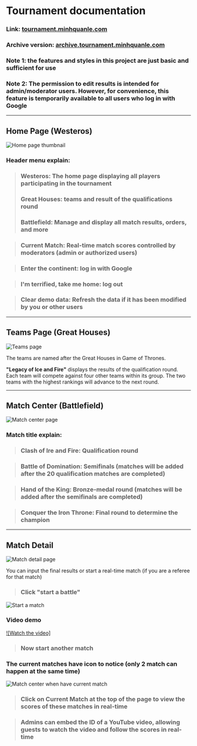 # Tournament documentation

### Link: [tournament.minhquanle.com](https://tournament.minhquanle.com)

### Archive version: [archive.tournament.minhquanle.com](https://archive.tournament.minhquanle.com)

### Note 1: the features and styles in this project are just basic and sufficient for use

### Note 2: The permission to edit results is intended for admin/moderator users. However, for convenience, this feature is temporarily available to all users who log in with Google

---

## Home Page (Westeros)

![Home page thumbnail](assets/images/home-page.png)

### Header menu explain:

> ### Westeros: The home page displaying all players participating in the tournament
>
> ### Great Houses: teams and result of the qualifications round
>
> ### Battlefield: Manage and display all match results, orders, and more

> ### Current Match: Real-time match scores controlled by moderators (admin or authorized users)

> ### Enter the continent: log in with Google

> ### I'm terrified, take me home: log out

> ### Clear demo data: Refresh the data if it has been modified by you or other users

---

## Teams Page (Great Houses)

![Teams page](assets/images/teams-page.png)

The teams are named after the Great Houses in Game of Thrones.

**"Legacy of Ice and Fire"** displays the results of the qualification round. Each team will compete against four other teams within its group. The two teams with the highest rankings will advance to the next round.

---

## Match Center (Battlefield)

![Match center page](assets/images/match-center-page.png)

### Match title explain:

> ### Clash of Ire and Fire: Qualification round

> ### Battle of Domination: Semifinals (matches will be added after the 20 qualification matches are completed)

> ### Hand of the King: Bronze-medal round (matches will be added after the semifinals are completed)

> ### Conquer the Iron Throne: Final round to determine the champion

---

## Match Detail

![Match detail page](assets/images/match-detail.png)

You can input the final results or start a real-time match (if you are a referee for that match)

> ### Click "start a battle"

![Start a match](assets/images/tracking.png)

### Video demo

<!-- <video controls src="assets/videos/demo-start-a-match.mp4" title="Title"></video> -->

<!-- ![Match center when have current match](https://github.com/minhquanle312/project-document/blob/main/tournament/assets/videos/demo-start-a-match.mp4) -->

[![Watch the video]](assets/videos/demo-start-a-match.mp4)

> ### Now start another match

### The current matches have icon to notice (only 2 match can happen at the same time)

![Match center when have current match](assets/images/match-center-current.png)

> ### Click on Current Match at the top of the page to view the scores of these matches in real-time

> ### Admins can embed the ID of a YouTube video, allowing guests to watch the video and follow the scores in real-time

<!-- <video controls src="assets/videos/realtime-tracking.mp4" title="Title"></video> -->
